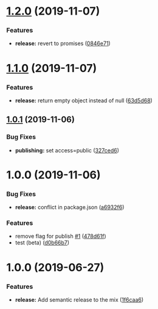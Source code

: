# [1.2.0](https://github.com/5app/opengraph-scraper/compare/v1.1.0...v1.2.0) (2019-11-07)


### Features

* **release:** revert to promises ([0846e71](https://github.com/5app/opengraph-scraper/commit/0846e71a36db51be5b1e5d8e1c86499519cb1995))

# [1.1.0](https://github.com/5app/opengraph-scraper/compare/v1.0.1...v1.1.0) (2019-11-07)


### Features

* **release:** return empty object instead of null ([63d5d68](https://github.com/5app/opengraph-scraper/commit/63d5d684e1f304a0f024c8bb601fe398e662646c))

## [1.0.1](https://github.com/5app/opengraph-scraper/compare/v1.0.0...v1.0.1) (2019-11-06)


### Bug Fixes

* **publishing:** set access=public ([327ced6](https://github.com/5app/opengraph-scraper/commit/327ced684173c6513f65af4c909d5adc93b950b9))

# 1.0.0 (2019-11-06)


### Bug Fixes

* **release:** conflict in package.json ([a6932f6](https://github.com/5app/opengraph-scraper/commit/a6932f615ac6cafcab076da13081a3aff074dc5c))


### Features

* remove flag for publish [#1](https://github.com/5app/opengraph-scraper/issues/1) ([478d61f](https://github.com/5app/opengraph-scraper/commit/478d61f9cb0712cca661855bfd2375d7799a5b89))
* test (beta) ([d0b66b7](https://github.com/5app/opengraph-scraper/commit/d0b66b7ab914bba15d4c4d14363461666854839b))

# 1.0.0 (2019-06-27)


### Features

* **release:** Add semantic release to the mix ([1f6caa6](https://github.com/5app/js-template/commit/1f6caa6))
